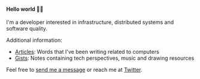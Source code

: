 #### Hello world :wave::mate:

I'm a developer interested in infrastructure, distributed systems and software quality.

Additional information:
- [Articles](https://medium.com/@gustavo_f): Words that I've been writing related to computers
- [Gists](https://gist.github.com/gustavo-freitas): Notes containing tech perspectives, music and drawing resources

Feel free to [send me a message](mailto:gustavof@gmail.com) or reach me at [Twitter](https://twitter.com/gustavo_freitas).
